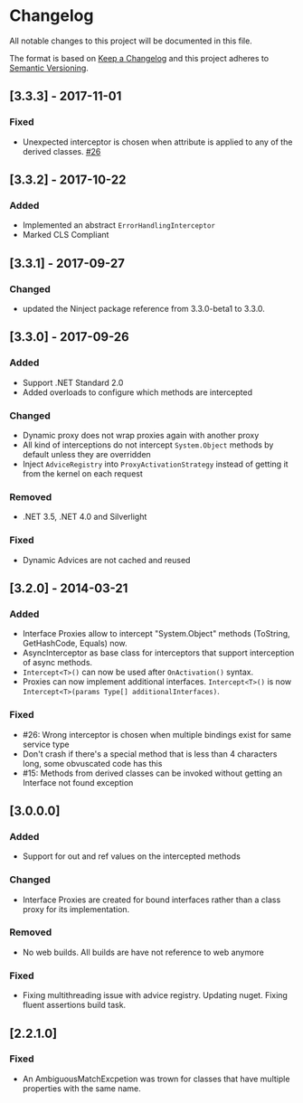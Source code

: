# Changelog
All notable changes to this project will be documented in this file.

The format is based on [Keep a Changelog](http://keepachangelog.com/en/1.0.0/)
and this project adheres to [Semantic Versioning](http://semver.org/spec/v2.0.0.html).

## [3.3.3] - 2017-11-01

### Fixed
- Unexpected interceptor is chosen when attribute is applied to any of the derived classes. [#26](https://github.com/ninject/Ninject.Extensions.Interception/issues/26)

## [3.3.2] - 2017-10-22

### Added
- Implemented an abstract `ErrorHandlingInterceptor`
- Marked CLS Compliant

## [3.3.1] - 2017-09-27

### Changed
- updated the Ninject package reference from 3.3.0-beta1 to 3.3.0.

## [3.3.0] - 2017-09-26

### Added
- Support .NET Standard 2.0
- Added overloads to configure which methods are intercepted

### Changed
- Dynamic proxy does not wrap proxies again with another proxy
- All kind of interceptions do not intercept `System.Object` methods by default unless they are overridden
- Inject `AdviceRegistry` into `ProxyActivationStrategy` instead of getting it from the kernel on each request

### Removed
- .NET 3.5, .NET 4.0 and Silverlight

### Fixed
- Dynamic Advices are not cached and reused

## [3.2.0] - 2014-03-21

### Added
- Interface Proxies allow to intercept "System.Object" methods (ToString, GetHashCode, Equals) now.
- AsyncInterceptor as base class for interceptors that support interception of async methods.
- `Intercept<T>()` can now be used after `OnActivation()` syntax.
- Proxies can now implement additional interfaces. `Intercept<T>()` is now `Intercept<T>(params Type[] additionalInterfaces)`.

### Fixed
- #26: Wrong interceptor is chosen when multiple bindings exist for same service type
- Don't crash if there's a special method that is less than 4 characters long, some obvuscated code has this
- #15: Methods from derived classes can be invoked without getting an Interface not found exception

## [3.0.0.0]

### Added
- Support for out and ref values on the intercepted methods

### Changed
- Interface Proxies are created for bound interfaces rather than a class proxy for its implementation.

### Removed
- No web builds. All builds are have not reference to web anymore

### Fixed
- Fixing multithreading issue with advice registry. Updating nuget. Fixing fluent assertions build task.


## [2.2.1.0]

### Fixed
- An AmbiguousMatchExcpetion was trown for classes that have multiple properties with the same name.
